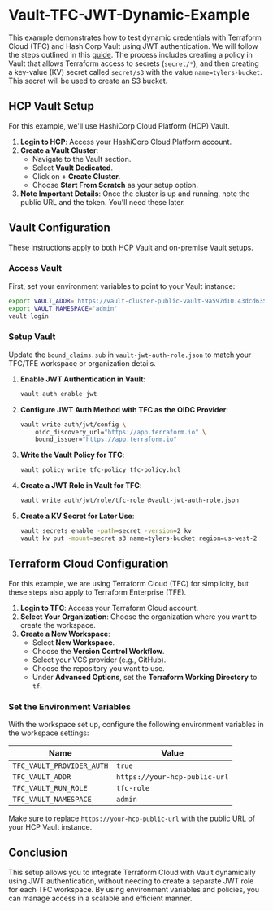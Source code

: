 # Vault-TFC-JWT-Dynamic-Example

This example demonstrates how to test dynamic credentials with Terraform Cloud (TFC) and HashiCorp Vault using JWT authentication. We will follow the steps outlined in this [guide](https://developer.hashicorp.com/terraform/cloud-docs/workspaces/dynamic-provider-credentials/vault-configuration). The process includes creating a policy in Vault that allows Terraform access to secrets (`secret/*`), and then creating a key-value (KV) secret called `secret/s3` with the value `name=tylers-bucket`. This secret will be used to create an S3 bucket.

## HCP Vault Setup

For this example, we'll use HashiCorp Cloud Platform (HCP) Vault.

1. **Login to HCP**: Access your HashiCorp Cloud Platform account.
2. **Create a Vault Cluster**:
   - Navigate to the Vault section.
   - Select **Vault Dedicated**.
   - Click on **+ Create Cluster**.
   - Choose **Start From Scratch** as your setup option.
3. **Note Important Details**: Once the cluster is up and running, note the public URL and the token. You'll need these later.

## Vault Configuration

These instructions apply to both HCP Vault and on-premise Vault setups.

### Access Vault

First, set your environment variables to point to your Vault instance:

```bash
export VAULT_ADDR='https://vault-cluster-public-vault-9a597d10.43dcd635.z1.hashicorp.cloud:8200'
export VAULT_NAMESPACE='admin'
vault login
```

### Setup Vault

Update the `bound_claims.sub` in `vault-jwt-auth-role.json` to match your TFC/TFE workspace or organization details.

1. **Enable JWT Authentication in Vault**:
   ```bash
   vault auth enable jwt
   ```

2. **Configure JWT Auth Method with TFC as the OIDC Provider**:
   ```bash
   vault write auth/jwt/config \
       oidc_discovery_url="https://app.terraform.io" \
       bound_issuer="https://app.terraform.io"
   ```

3. **Write the Vault Policy for TFC**:
   ```bash
   vault policy write tfc-policy tfc-policy.hcl
   ```

4. **Create a JWT Role in Vault for TFC**:
   ```bash
   vault write auth/jwt/role/tfc-role @vault-jwt-auth-role.json
   ```

5. **Create a KV Secret for Later Use**:
   ```bash
   vault secrets enable -path=secret -version=2 kv
   vault kv put -mount=secret s3 name=tylers-bucket region=us-west-2
   ```

## Terraform Cloud Configuration

For this example, we are using Terraform Cloud (TFC) for simplicity, but these steps also apply to Terraform Enterprise (TFE).

1. **Login to TFC**: Access your Terraform Cloud account.
2. **Select Your Organization**: Choose the organization where you want to create the workspace.
3. **Create a New Workspace**:
   - Select **New Workspace**.
   - Choose the **Version Control Workflow**.
   - Select your VCS provider (e.g., GitHub).
   - Choose the repository you want to use.
   - Under **Advanced Options**, set the **Terraform Working Directory** to `tf`.

### Set the Environment Variables

With the workspace set up, configure the following environment variables in the workspace settings:

| Name                      | Value                         |
|---------------------------|-------------------------------|
| `TFC_VAULT_PROVIDER_AUTH` | `true`                        |
| `TFC_VAULT_ADDR`          | `https://your-hcp-public-url` |
| `TFC_VAULT_RUN_ROLE`      | `tfc-role`                    |
| `TFC_VAULT_NAMESPACE`     | `admin`                       |

Make sure to replace `https://your-hcp-public-url` with the public URL of your HCP Vault instance.

## Conclusion

This setup allows you to integrate Terraform Cloud with Vault dynamically using JWT authentication, without needing to create a separate JWT role for each TFC workspace. By using environment variables and policies, you can manage access in a scalable and efficient manner.
